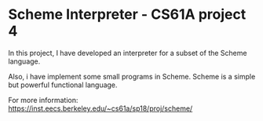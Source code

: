 # Scheme Interpreter - CS61A project 4

In this project, I have developed an interpreter for a subset of the Scheme language.

Also, i have implement some small programs in Scheme. Scheme is a simple but powerful functional language. 

For more information: https://inst.eecs.berkeley.edu/~cs61a/sp18/proj/scheme/
